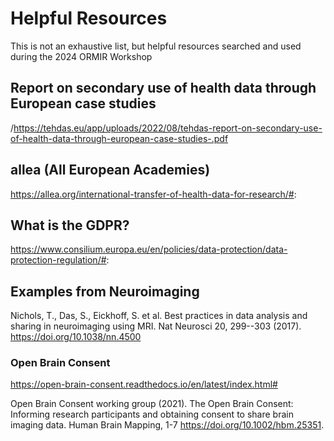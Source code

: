 # Helpful Resources

This is not an exhaustive list, but helpful resources searched and used during the 2024 ORMIR Workshop

## Report on secondary use of health data through European case studies

/<https://tehdas.eu/app/uploads/2022/08/tehdas-report-on-secondary-use-of-health-data-through-european-case-studies-.pdf>

## allea (All European Academies)

<https://allea.org/international-transfer-of-health-data-for-research/#>:

## What is the GDPR?

<https://www.consilium.europa.eu/en/policies/data-protection/data-protection-regulation/#>:

## Examples from Neuroimaging

Nichols, T., Das, S., Eickhoff, S. et al. Best practices in data analysis and sharing in neuroimaging using MRI. Nat Neurosci 20, 299--303 (2017). <https://doi.org/10.1038/nn.4500>

### Open Brain Consent

<https://open-brain-consent.readthedocs.io/en/latest/index.html#>

Open Brain Consent working group (2021). The Open Brain Consent: Informing research participants and obtaining consent to share brain imaging data. Human Brain Mapping, 1-7 <https://doi.org/10.1002/hbm.25351>.
